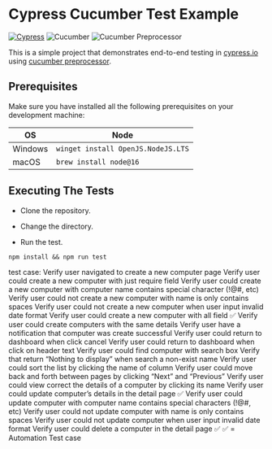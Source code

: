 # Cypress Cucumber Test Example

[![Cypress](https://img.shields.io/npm/v/cypress?color=33ff99&label=cypress&logo=cypress&style=for-the-badge)](https://www.cypress.io)
![Cucumber](https://img.shields.io/npm/v/@cucumber/cucumber?color=%231dbb68&label=cucumber&logo=cucumber&style=for-the-badge)
![Cucumber Preprocessor](https://img.shields.io/npm/v/@badeball/cypress-cucumber-preprocessor?label=Cucumber%20preprocessor&style=for-the-badge)

This is a simple project that demonstrates end-to-end testing in [cypress.io](https://www.cypress.io/)
using [cucumber preprocessor](https://www.npmjs.com/package/@badeball/cypress-cucumber-preprocessor).

## Prerequisites

Make sure you have installed all the following prerequisites on your development machine:

| OS      | Node                                       |
|---------|--------------------------------------------|
| Windows | `winget install OpenJS.NodeJS.LTS`         |
| macOS   | `brew install node@16`                     |

## Executing The Tests

- Clone the repository.

- Change the directory.

- Run the test.

```shell
npm install && npm run test
```
test case: 
Verify user navigated to create a new computer page
Verify user could create a new computer with just require field
Verify user could create a new computer with computer name contains special character (!@#, etc)
Verify user could not create a new computer with name is only contains spaces
Verify user could not create a new computer when user input invalid date format
Verify user could create a new computer with all field ✅
Verify user could create computers with the same details
Verify user have a notification that computer was create successful
Verify user could return to dashboard when click cancel
Verify user could return to dashboard when click on header text
Verify user could find computer with search box
Verify that return “Nothing to display” when search a non-exist name 
Verify user could sort the list by clicking the name of column
Verify user could move back and forth between pages by clicking “Next” and “Previous”
Verify user could view correct the details of a computer by clicking its name
Verify user could update computer’s details in the detail page ✅
Verify user could update computer with computer name contains special characters (!@#, etc)
Verify user could not update computer with name is only contains spaces
Verify user could not update computer when user input invalid date format
Verify user could delete a computer in the detail page ✅
✅ = Automation Test case 
